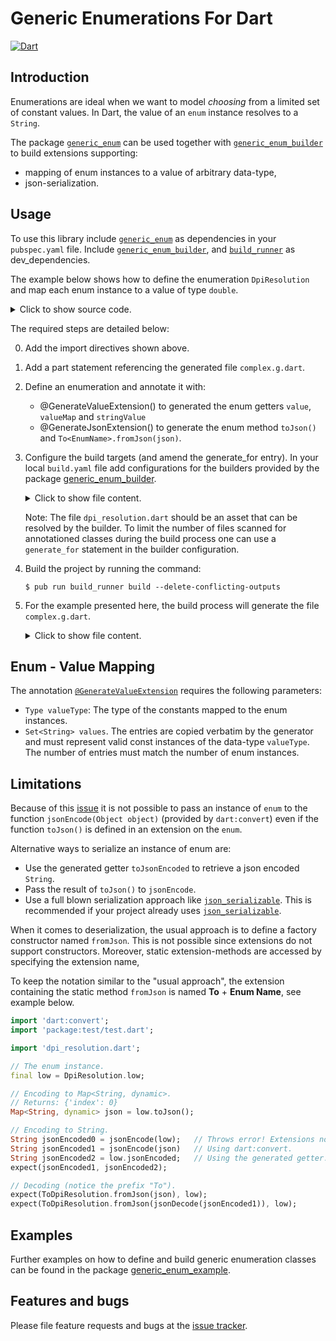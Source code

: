 # Generic Enumerations For Dart
[![Dart](https://github.com/simphotonics/generic_enum/actions/workflows/dart.yml/badge.svg)](https://github.com/simphotonics/generic_enum/actions/workflows/dart.yml)



## Introduction

Enumerations are ideal when we want to model *choosing* from a limited set of constant values.
In Dart, the value of an `enum` instance resolves to a `String`.

The package [`generic_enum`][generic_enum] can be used together with
[`generic_enum_builder`][generic_enum_builder] to build extensions
supporting:
* mapping of enum instances to a value of arbitrary data-type,
* json-serialization.


## Usage

To use this library include [`generic_enum`][generic_enum] as
dependencies in your `pubspec.yaml` file.
Include [`generic_enum_builder`][generic_enum_builder],
and [`build_runner`][build_runner] as dev_dependencies.

The example below shows how to define the enumeration `DpiResolution`
and map each enum instance to a value of type `double`.
<details> <summary> Click to show source code. </summary>

```Dart
 import 'package:generic_enum/generic_enum.dart';
 // 0. Import package exception_templates.
 import 'package:exception_templates/exception_templates.dart';

 // 1. Add a part statement pointing to the generated file.
 part 'dpi_resolution.g.dart';

 // 2. Define an enumeration
 //    and annotate it with @GenerateJsonExtension().
 @GenerateValueExtension(
   valueType: double,
   values: const {'90.0', '300.0', '600.0'},
 )
 @GenerateJsonExtension()
 enum DpiResolution { low , medium, high }

```
</details>

The required steps are detailed below:

0. Add the import directives shown above.
1. Add a part statement referencing the generated file `complex.g.dart`.
2. Define an enumeration and annotate it with:
   * @GenerateValueExtension() to generated the enum getters `value`, `valueMap` and `stringValue`
   * @GenerateJsonExtension()  to generate the enum method `toJson()` and `To<EnumName>.fromJson(json)`.
3. Configure the build targets (and amend the generate_for entry).
   In your local `build.yaml` file add configurations for the builders
   provided by the package [generic_enum_builder].

   <details>  <summary> Click to show file content. </summary>

    ```sh
      targets:
        $default:
          builders:
            # Configure the builder `pkg_name|builder_name`
            generic_enum_builder|extension_builder:
              # Only run this builder on the specified input.
              enabled: true
              generate_for:
                - lib/*.dart

    ```
   </details>

   Note: The file `dpi_resolution.dart` should be an asset that can be resolved by the builder.
   To limit the number of files scanned for annotationed classes during
   the build process one can use a `generate_for` statement in the builder configuration.

4. Build the project by running the command:
   ```Console
   $ pub run build_runner build --delete-conflicting-outputs
   ```
5. For the example presented here, the build process will generate the file `complex.g.dart`.
    <details>  <summary> Click to show file content. </summary>

     ```Dart
     // GENERATED CODE - DO NOT MODIFY BY HAND

     part of 'dpi_resolution.dart';

     // **************************************************************************
     // ValueGenerator
     // **************************************************************************

     /// Extension on `DpiResolution` providing value-getters.
     extension DpiResolutionValue on DpiResolution {
       /// Returns value of type <double> mapped to
       /// an instance of `DpiResolution`.
       double get value => const <DpiResolution, double>{
             DpiResolution.low : 90.0,
             DpiResolution.medium: 300.0,
             DpiResolution.high: 600.0,
           }[this]!;

       /// Returns the String identifier of an instance of `DpiResolution`.
       String get stringValue => const <DpiResolution, String>{
             DpiResolution.low : 'low ',
             DpiResolution.medium: 'medium',
             DpiResolution.high: 'high',
           }[this]!;

       /// Returns a mapping of instance name to enum instance.
       Map<String, DpiResolution> get valueMap => const <String, DpiResolution>{
             'low ': DpiResolution.low ,
             'medium': DpiResolution.medium,
             'high': DpiResolution.high,
           };
     }

     // **************************************************************************
     // JsonGenerator
     // **************************************************************************

     /// Extension providing the functions `fromJson()`, `toJson()`,
     /// and the getter `jsonEncoded`.
     extension ToDpiResolution on DpiResolution {
       /// Converts [json] to an instance of `DpiResolution`.
       static DpiResolution fromJson(Map<String, dynamic> json) {
         final index = (json['index']) as int?;
         if (index == null) {
           throw ErrorOf<DpiResolution>(
               message: 'Error deserializing json to DpiResolution.',
               invalidState: 'json[index] returned null.',
               expectedState: 'A map entry: {index: int value}.');
         }
         if (index >= 0 && index < DpiResolution.values.length) {
           return DpiResolution.values[index];
         } else {
           throw ErrorOf<DpiResolution>(
               message: 'Function fromJson could not find '
                   'an instance of type DpiResolution.',
               invalidState: 'DpiResolution.values[$index] out of bounds.');
         }
       }

       /// Converts `this` to a map `Map<String, dynamic>`.
       Map<String, dynamic> toJson() =>
           {'index': DpiResolution.values.indexOf(this)};

       /// Converts `this` to a json encoded `String`.
       String get jsonEncoded => '{"index":${DpiResolution.values.indexOf(this)}}';
     }
     ```
     </details>

## Enum - Value Mapping

The annotation [`@GenerateValueExtension`][GenerateValueExtension] requires the following parameters:
* `Type valueType`: The type of the constants mapped to the enum instances.
* `Set<String> values`. The entries are copied verbatim
by the generator and must represent valid const instances of the data-type `valueType`. The number of
entries must match the number of enum instances.


## Limitations

Because of this [issue][issue] it is not possible to pass an instance of `enum`
to the function `jsonEncode(Object object)` (provided by `dart:convert`)
even if the function `toJson()` is defined in an extension on the `enum`.

Alternative ways to serialize an instance of enum are:
* Use the generated getter `toJsonEncoded` to retrieve a json encoded `String`.
* Pass the result of `toJson()` to `jsonEncode`.
* Use a full blown serialization approach like [`json_serializable`][json_serializable].
This is recommended if your project already uses [`json_serializable`][json_serializable].

When it comes to deserialization, the usual approach is to define a factory constructor named `fromJson`.
This is not possible since extensions do not support constructors. Moreover, static extension-methods
are accessed by specifying the extension name,

To keep the notation similar to the "usual approach", the extension containing the static method `fromJson`
is named **To** + **Enum Name**, see example below.
```Dart
import 'dart:convert';
import 'package:test/test.dart';

import 'dpi_resolution.dart';

// The enum instance.
final low = DpiResolution.low;

// Encoding to Map<String, dynamic>.
// Returns: {'index': 0}
Map<String, dynamic> json = low.toJson();

// Encoding to String.
String jsonEncoded0 = jsonEncode(low);   // Throws error! Extensions not available for dynamic types.
String jsonEncoded1 = jsonEncode(json)   // Using dart:convert.
String jsonEncoded2 = low.jsonEncoded;   // Using the generated getter.
expect(jsonEncoded1, jsonEncoded2);

// Decoding (notice the prefix "To").
expect(ToDpiResolution.fromJson(json), low);
expect(ToDpiResolution.fromJson(jsonDecode(jsonEncoded1)), low);
```


## Examples

Further examples on how to define and build generic enumeration classes can be found in the package [generic_enum_example].


## Features and bugs

Please file feature requests and bugs at the [issue tracker].

[issue tracker]: https://github.com/simphotonics/generic_enum/issues

[analyzer]: https://pub.dev/packages/analyzer

[build_runner]: https://pub.dev/packages/build_runner

[extension-methods]: https://dart.dev/guides/language/extension-methods

[GenerateValueExtension]: https://pub.dev/documentation/generic_enum/latest/generic_enum/GenerateValueExtension-class.html

[generic_enum]: https://pub.dev/packages/generic_enum

[generic_enum_annotation]: https://pub.dev/packages/generic_enum_annotation

[generic_enum_example]: https://github.com/simphotonics/generic_enum/tree/main/generic_enum_example

[generic_enum_builder]: https://pub.dev/packages/generic_enum_builder

[json_serializable]: https://pub.dev/packages/json_serializable

[source_gen]: https://pub.dev/packages/source_gen

[issue]: https://github.com/dart-lang/sdk/issues/42742

[issue comment]: https://github.com/dart-lang/language/issues/158#issuecomment-603967738